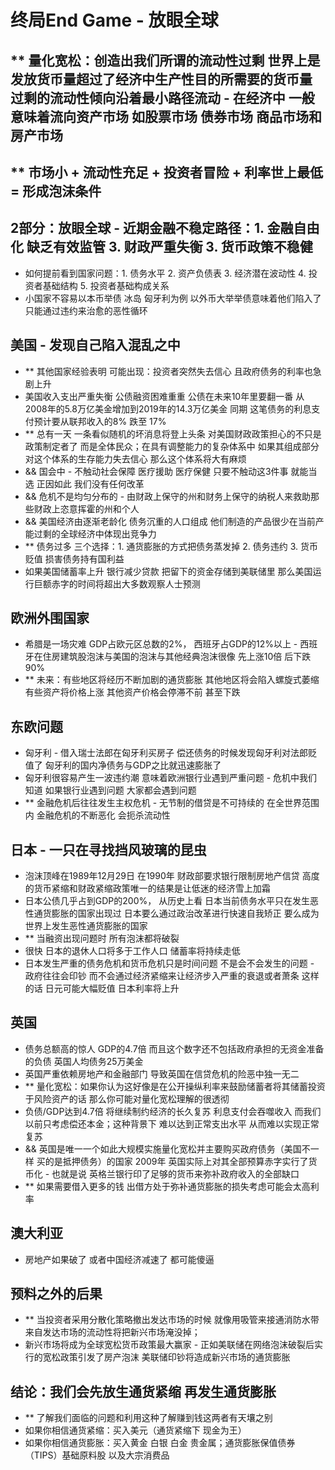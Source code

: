 # 终局End Game - 放眼全球

## ** 量化宽松：创造出我们所谓的流动性过剩 世界上是发放货币量超过了经济中生产性目的所需要的货币量 过剩的流动性倾向沿着最小路径流动 - 在经济中 一般意味着流向资产市场 如股票市场 债券市场 商品市场和房产市场
## ** 市场小 + 流动性充足 + 投资者冒险 + 利率世上最低 = 形成泡沫条件

## 2部分：放眼全球 - 近期金融不稳定路径：1. 金融自由化 缺乏有效监管 3. 财政严重失衡 3. 货币政策不稳健
* 如何提前看到国家问题：1. 债务水平 2. 资产负债表 3. 经济潜在波动性 4. 投资者基础结构 5. 投资者基础构成关系
* 小国家不容易以本币举债 冰岛 匈牙利为例  以外币大举举债意味着他们陷入了只能通过违约来治愈的恶性循环

## 美国 - 发现自己陷入混乱之中
* ** 其他国家经验表明 可能出现：投资者突然失去信心 且政府债务的利率也急剧上升
* 美国收入支出严重失衡 公债融资困难重重 公债在未来10年里要翻一番 从2008年的5.8万亿美金增加到2019年的14.3万亿美金 同期 这笔债务的利息支付预计要从联邦收入的8% 跌至 17%
* ** 总有一天 一条看似随机的坏消息将登上头条 对美国财政政策担心的不只是政策制定者了 而是全体民众；在具有调整能力的复杂体系中 如果其组成部分对这个体系的生存能力失去信心 那么这个体系将大有麻烦
* && 国会中 - 不触动社会保障 医疗援助 医疗保健 只要不触动这3件事 就能当选 正因如此 我们没有任何改革
* && 危机不是均匀分布的 - 由财政上保守的州和财务上保守的纳税人来救助那些财政上恣意挥霍的州和个人
* && 美国经济由逐渐老龄化 债务沉重的人口组成 他们制造的产品很少在当前产能过剩的全球经济中体现出竞争力
* ** 债务过多 三个选择：1. 通货膨胀的方式把债务蒸发掉 2. 债务违约 3. 货币贬值 损害债务持有国利益
* 如果美国储蓄率上升 银行减少贷款 把留下的资金存储到美联储里 那么美国运行巨额赤字的时间将超出大多数观察人士预测

## 欧洲外围国家
* 希腊是一场灾难 GDP占欧元区总数的2%， 西班牙占GDP的12%以上 - 西班牙在住房建筑股泡沫与美国的泡沫与其他经典泡沫很像 先上涨10倍 后下跌90%
* ** 未来：有些地区将经历不断加剧的通货膨胀 其他地区将会陷入螺旋式萎缩 有些资产将价格上涨 其他资产价格会停滞不前 甚至下跌

## 东欧问题
* 匈牙利 - 借入瑞士法郎在匈牙利买房子 偿还债务的时候发现匈牙利对法郎贬值了 匈牙利的国内净债务与GDP之比就迅速膨胀了
* 匈牙利很容易产生一波违约潮 意味着欧洲银行业遇到严重问题 - 危机中我们知道 如果银行业遇到问题 大家都会遇到问题
* ** 金融危机后往往发生主权危机 - 无节制的借贷是不可持续的 在全世界范围内 金融危机的不断恶化 会扼杀流动性

## 日本 - 一只在寻找挡风玻璃的昆虫
* 泡沫顶峰在1989年12月29日 在1990年 财政部要求银行限制房地产信贷 高度的货币紧缩和财政紧缩政策唯一的结果是让低迷的经济雪上加霜
* 日本公债几乎占到GDP的200%， 从历史上看 日本当前债务水平只在发生恶性通货膨胀的国家出现过 日本要么通过政治改革进行快速自我矫正 要么成为世界上发生恶性通货膨胀的国家
* ** 当融资出现问题时 所有泡沫都将破裂
* 很快 日本的退休人口将多于工作人口 储蓄率将持续走低
* 日本发生严重的债务危机和货币危机只是时间问题 不是会不会发生的问题 - 政府往往会印钞 而不会通过经济紧缩来让经济步入严重的衰退或者萧条 这样的话 日元可能大幅贬值 日本利率将上升

## 英国
* 债务总额高的惊人 GDP的4.7倍 而且这个数字还不包括政府承担的无资金准备的负债 英国人均债务25万美金
* 英国严重依赖房地产和金融部门 导致英国在信贷危机的险恶中独一无二
* ** 量化宽松：如果你认为这好像是在公开操纵利率来鼓励储蓄者将其储蓄投资于风险资产的话 那么你可能对量化宽松理解的很透彻
* 负债/GDP达到4.7倍 将继续制约经济的长久复苏 利息支付会吞噬收入 而我们以前只考虑偿还本金；这种背景下 难以达到正常支出水平 从而难以实现正常复苏
* && 英国是唯一一个如此大规模实施量化宽松并主要购买政府债务（美国不一样 买的是抵押债务）的国家 2009年 英国实际上对其全部预算赤字实行了货币化 - 也就是说 英格兰银行印了足够的货币来弥补政府收入的全部缺口
* ** 如果需要借入更多的钱 出借方处于弥补通货膨胀的损失考虑可能会太高利率

## 澳大利亚
* 房地产如果破了 或者中国经济减速了 都可能傻逼

## 预料之外的后果
* ** 当投资者采用分散化策略撤出发达市场的时候 就像用吸管来接通消防水带 来自发达市场的流动性将把新兴市场淹没掉；
* 新兴市场将成为全球宽松货币政策最大赢家 - 正如美联储在网络泡沫破裂后实行的宽松政策引发了房产泡沫 美联储印钞将造成新兴市场的通货膨胀

## 结论：我们会先放生通货紧缩 再发生通货膨胀
* ** 了解我们面临的问题和利用这种了解赚到钱这两者有天壤之别
* 如果你相信通货紧缩：买入美元（通货紧缩下 现金为王）
* 如果你相信通货膨胀：买入黄金 白银 白金 贵金属；通货膨胀保值债券（TIPS）基础原料股 以及大宗消费品
